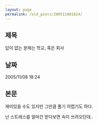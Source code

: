 ```yaml
---
layout: page
permalink: /old_posts/200511081824/
---
```


## 제목
답이 없는 문제는 학교, 혹은 회사

## 날짜
2005/11/08 18:24

## 본문
재미있을 수도 있지만 그만큼 풀기 어렵기도 하다.

난 스트레스를 얼마간 받다보면 속이 쓰려오던데..